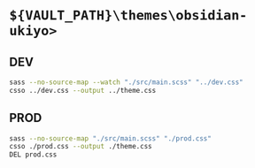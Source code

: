 # `${VAULT_PATH}\themes\obsidian-ukiyo>`

## DEV

```bash
sass --no-source-map --watch "./src/main.scss" "../dev.css"
csso ../dev.css --output ../theme.css
```

## PROD

```bash
sass --no-source-map "./src/main.scss" "./prod.css"
csso ./prod.css --output ./theme.css
DEL prod.css
```